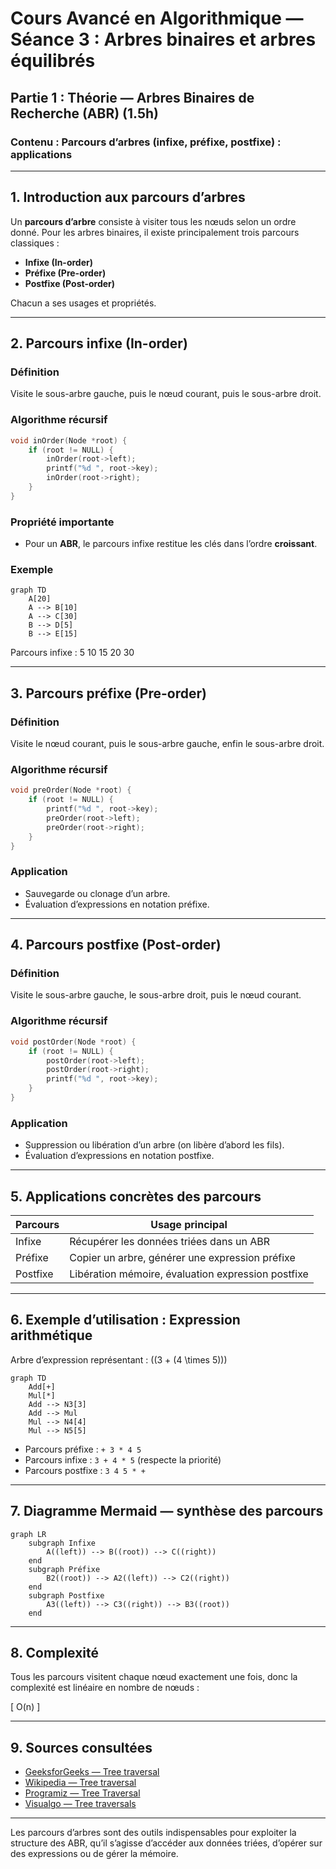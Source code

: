 # Cours Avancé en Algorithmique — Séance 3 : Arbres binaires et arbres équilibrés  
## Partie 1 : Théorie — Arbres Binaires de Recherche (ABR) (1.5h)  
### Contenu : Parcours d’arbres (infixe, préfixe, postfixe) : applications

---

## 1. Introduction aux parcours d’arbres

Un **parcours d’arbre** consiste à visiter tous les nœuds selon un ordre donné. Pour les arbres binaires, il existe principalement trois parcours classiques :

- **Infixe (In-order)**
- **Préfixe (Pre-order)**
- **Postfixe (Post-order)**

Chacun a ses usages et propriétés.

---

## 2. Parcours infixe (In-order)

### Définition

Visite le sous-arbre gauche, puis le nœud courant, puis le sous-arbre droit.

### Algorithme récursif

```c
void inOrder(Node *root) {
    if (root != NULL) {
        inOrder(root->left);
        printf("%d ", root->key);
        inOrder(root->right);
    }
}
```

### Propriété importante

- Pour un **ABR**, le parcours infixe restitue les clés dans l’ordre **croissant**.

### Exemple

```mermaid
graph TD
    A[20]
    A --> B[10]
    A --> C[30]
    B --> D[5]
    B --> E[15]
```

Parcours infixe : 5 10 15 20 30

---

## 3. Parcours préfixe (Pre-order)

### Définition

Visite le nœud courant, puis le sous-arbre gauche, enfin le sous-arbre droit.

### Algorithme récursif

```c
void preOrder(Node *root) {
    if (root != NULL) {
        printf("%d ", root->key);
        preOrder(root->left);
        preOrder(root->right);
    }
}
```

### Application

- Sauvegarde ou clonage d’un arbre.
- Évaluation d’expressions en notation préfixe.

---

## 4. Parcours postfixe (Post-order)

### Définition

Visite le sous-arbre gauche, le sous-arbre droit, puis le nœud courant.

### Algorithme récursif

```c
void postOrder(Node *root) {
    if (root != NULL) {
        postOrder(root->left);
        postOrder(root->right);
        printf("%d ", root->key);
    }
}
```

### Application

- Suppression ou libération d’un arbre (on libère d’abord les fils).
- Évaluation d’expressions en notation postfixe.

---

## 5. Applications concrètes des parcours

| Parcours   | Usage principal                                 |
|------------|------------------------------------------------|
| Infixe     | Récupérer les données triées dans un ABR       |
| Préfixe    | Copier un arbre, générer une expression préfixe|
| Postfixe   | Libération mémoire, évaluation expression postfixe|

---

## 6. Exemple d’utilisation : Expression arithmétique

Arbre d’expression représentant : \((3 + (4 \times 5))\)

```mermaid
graph TD
    Add[+]
    Mul[*]
    Add --> N3[3]
    Add --> Mul
    Mul --> N4[4]
    Mul --> N5[5]
```

- Parcours préfixe : `+ 3 * 4 5`  
- Parcours infixe : `3 + 4 * 5` (respecte la priorité)  
- Parcours postfixe : `3 4 5 * +`

---

## 7. Diagramme Mermaid — synthèse des parcours

```mermaid
graph LR
    subgraph Infixe
        A((left)) --> B((root)) --> C((right))
    end
    subgraph Préfixe
        B2((root)) --> A2((left)) --> C2((right))
    end
    subgraph Postfixe
        A3((left)) --> C3((right)) --> B3((root))
    end
```

---

## 8. Complexité

Tous les parcours visitent chaque nœud exactement une fois, donc la complexité est linéaire en nombre de nœuds :

\[
O(n)
\]

---

## 9. Sources consultées

- [GeeksforGeeks — Tree traversal](https://www.geeksforgeeks.org/tree-traversals-inorder-preorder-and-postorder/)
- [Wikipedia — Tree traversal](https://en.wikipedia.org/wiki/Tree_traversal#Depth-first_search)
- [Programiz — Tree Traversal](https://www.programiz.com/dsa/tree-traversal)
- [Visualgo — Tree traversals](https://visualgo.net/en/dfsbfs)

---

Les parcours d’arbres sont des outils indispensables pour exploiter la structure des ABR, qu’il s’agisse d’accéder aux données triées, d’opérer sur des expressions ou de gérer la mémoire.